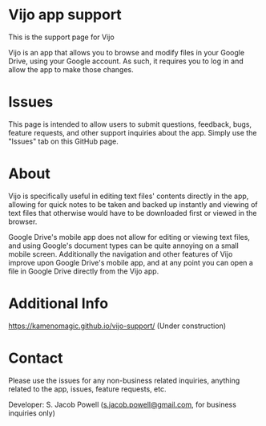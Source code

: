 # Vijo app support

This is the support page for Vijo

Vijo is an app that allows you to browse and modify files in your Google Drive, using your Google account. As such, it requires you to log in and allow the app to make those changes.

# Issues

This page is intended to allow users to submit questions, feedback, bugs, feature requests, and other support inquiries about the app. Simply use the "Issues" tab on this GitHub page.

# About

Vijo is specifically useful in editing text files' contents directly in the app, allowing for quick notes to be taken and backed up instantly and viewing of text files that otherwise would have to be downloaded first or viewed in the browser.

Google Drive's mobile app does not allow for editing or viewing text files, and using Google's document types can be quite annoying on a small mobile screen. Additionally the navigation and other features of Vijo improve upon Google Drive's mobile app, and at any point you can open a file in Google Drive directly from the Vijo app.

# Additional Info

https://kamenomagic.github.io/vijo-support/ (Under construction)

# Contact

Please use the issues for any non-business related inquiries, anything related to the app, issues, feature requests, etc.

Developer: S. Jacob Powell (s.jacob.powell@gmail.com, for business inquiries only)
